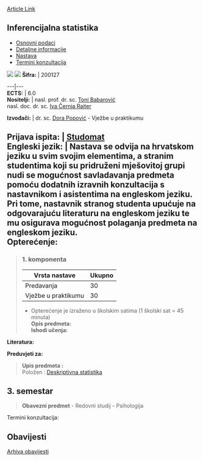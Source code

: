[Article Link](https://www.fhs.hr/predmet/infsta_a)

## Inferencijalna statistika
  * [Osnovni podaci](https://www.fhs.hr/predmet/infsta_a#v1id-523762_702553_1_0 "Osnovni podaci")
  * [Detaljne informacije](https://www.fhs.hr/predmet/infsta_a#v1id-523762_702553_1_1 "Detaljne informacije")
  * [Nastava](https://www.fhs.hr/predmet/infsta_a#v1id-523762_702553_1_2 "Nastava")
  * [Termini konzultacija](https://www.fhs.hr/predmet/infsta_a#v1id-523762_702553_1_3 "Termini konzultacija")


[![](https://www.fhs.hr/img/flags/gif/hr.gif)](https://www.fhs.hr/predmet/infsta_a) [![](https://www.fhs.hr/img/flags/gif/gb.gif)](https://www.fhs.hr/en/course/infsta_a)
**Šifra:** |  200127  
  
---|---  
**ECTS:** |  6.0   
**Nositelji:** |  nasl. prof. dr. sc. [Toni Babarović](https://www.fhs.hr/djelatnik/toni.babarovic)   
nasl. doc. dr. sc. [Iva Černja Rajter](https://www.fhs.hr/djelatnik/iva.cernja_rajter)   
  
**Izvođači:** |  dr. sc. [Dora Popović](https://www.fhs.hr/djelatnik/dora.popovic) - Vježbe u praktikumu  
  
**Prijava ispita:** |  [Studomat](http://www.isvu.hr/studomat)  
**Engleski jezik:** |  Nastava se odvija na hrvatskom jeziku u svim svojim elementima, a stranim studentima koji su pridruženi mješovitoj grupi nudi se mogućnost savladavanja predmeta pomoću dodatnih izravnih konzultacija s nastavnikom i asistentima na engleskom jeziku. Pri tome, nastavnik stranog studenta upućuje na odgovarajuću literaturu na engleskom jeziku te mu osigurava mogućnost polaganja predmeta na engleskom jeziku.   
**Opterećenje:**  
---  
> ### 1. komponenta
> | Vrsta nastave | Ukupno  
> ---|---  
> Predavanja | 30  
> Vježbe u praktikumu | 30  
> * Opterećenje je izraženo u školskim satima (1 školski sat = 45 minuta)   
**Opis predmeta:**  
> **Ishodi učenja:**  

  
**Literatura:**  

  
**Preduvjeti za:**  
> **Upis predmeta :**  
>  Položen : [Deskriptivna statistika](https://www.fhs.hr/predmet/dessta_a)  
>   
**3. semestar**  
---  
> **Obavezni predmet** - Redovni studij - Psihologija  
>   
Termini konzultacija: 


## Obavijesti
[Arhiva obavijesti](https://www.fhs.hr/predmet/infsta_a?@=2181r#news_115720 "Arhiva obavijesti")
